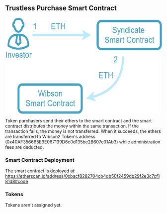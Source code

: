 ## Trustless Purchase Smart Contract

<p align="center">
<img src="https://github.com/dggventures/syndicate/blob/master/wibson2-purchase/images/wibson-workflow.png" 
alt="DG Global Ventures" width="573" height="309" border="0" align="center" margin-left="10%" />
</p>

Token purchasers send their ethers to the smart contract and the smart contract distributes the money within the same transaction. If the transaction fails, the money is not transferred. When it succeeds, the ethers are transferred to Wibson2 Token's address (0x40AF356665E9E067139D6c0d135be2B607e01Ab3) while administration fees are deducted.

### Smart Contract Deployment

The smart contract is deployed at: https://etherscan.io/address/0xbacf8282704cb4db50f2459db29f2e3c7cf181d8#code

### Tokens

Tokens aren't assigned yet.
